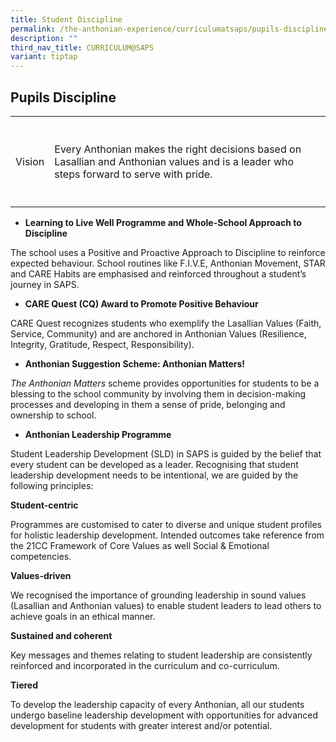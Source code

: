 ```yaml
---
title: Student Discipline
permalink: /the-anthonian-experience/curriculumatsaps/pupils-discipline/
description: ""
third_nav_title: CURRICULUM@SAPS
variant: tiptap
---
```

<h2>Pupils Discipline</h2>
<table style="minWidth: 50px">
<colgroup>
<col>
<col>
</colgroup>
<tbody>
<tr>
<th rowspan="1" colspan="1">
<p></p>
</th>
<th rowspan="1" colspan="1">
<p></p>
</th>
</tr>
<tr>
<td rowspan="1" colspan="1">
<p>Vision</p>
</td>
<td rowspan="1" colspan="1">
<p>Every Anthonian makes the right decisions based on Lasallian and Anthonian
values and is a leader who steps forward to serve with pride.</p>
</td>
</tr>
<tr>
<td rowspan="1" colspan="1">
<p></p>
</td>
<td rowspan="1" colspan="1">
<p></p>
</td>
</tr>
</tbody>
</table>
<ul data-tight="true" class="tight">
<li>
<p><strong>Learning to Live Well Programme and Whole-School Approach to Discipline</strong>
</p>
</li>
</ul>
<p>The school uses a Positive and Proactive Approach to Discipline to reinforce
expected behaviour. School routines like F.I.V.E, Anthonian Movement, STAR
and CARE Habits are emphasised and reinforced throughout a student’s journey
in SAPS.</p>
<ul data-tight="true" class="tight">
<li>
<p><strong>CARE Quest (CQ) Award to Promote Positive Behaviour</strong>
</p>
</li>
</ul>
<p>CARE Quest recognizes students who exemplify the Lasallian Values (Faith,
Service, Community) and are anchored in Anthonian Values (Resilience, Integrity,
Gratitude, Respect, Responsibility).</p>
<ul data-tight="true" class="tight">
<li>
<p><strong>Anthonian Suggestion Scheme: Anthonian Matters!</strong>
</p>
</li>
</ul>
<p><em>The Anthonian Matters</em>&nbsp;scheme provides opportunities for
students to be a blessing to the school community by involving them in
decision-making processes and developing in them a sense of pride, belonging
and ownership to school.</p>
<ul data-tight="true" class="tight">
<li>
<p><strong>Anthonian Leadership Programme</strong>
</p>
</li>
</ul>
<p>Student Leadership Development (SLD) in SAPS is guided by the belief that
every student can be developed as a leader. Recognising that student leadership
development needs to be intentional, we are guided by the following principles:</p>
<p><strong>Student-centric</strong>
</p>
<p>Programmes are customised to cater to diverse and unique student profiles
for holistic leadership development. Intended outcomes take reference from
the 21CC Framework of Core Values as well Social &amp; Emotional competencies.</p>
<p><strong>Values-driven</strong>
</p>
<p>We recognised the importance of grounding leadership in sound values (Lasallian
and Anthonian values) to enable student leaders to lead others to achieve
goals in an ethical manner.</p>
<p><strong>Sustained and coherent</strong>
</p>
<p>Key messages and themes relating to student leadership are consistently
reinforced and incorporated in the curriculum and co-curriculum.</p>
<p><strong>Tiered</strong>
</p>
<p>To develop the leadership capacity of every Anthonian, all our students
undergo&nbsp;baseline leadership development with opportunities for advanced
development for students with greater interest and/or potential.</p>